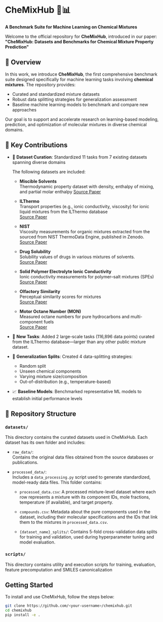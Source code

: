 # CheMixHub 🧪📊  
**A Benchmark Suite for Machine Learning on Chemical Mixtures**

Welcome to the official repository for **CheMixHub**, introduced in our paper:  
**"CheMixHub: Datasets and Benchmarks for Chemical Mixture Property Prediction"**

## 🚀 Overview

In this work, we introduce **CheMixHub**, the first comprehensive benchmark suite designed specifically for machine learning tasks involving **chemical mixtures**. The repository provides:

- Curated and standardized mixture datasets
- Robust data splitting strategies for generalization assessment
- Baseline machine learning models to benchmark and compare new approaches

Our goal is to support and accelerate research on learning-based modeling, prediction, and optimization of molecular mixtures in diverse chemical domains.

## 🎯 Key Contributions

- 🔬 **Dataset Curation**: Standardized 11 tasks from 7 existing datasets spanning diverse domains  

  The following datasets are included:

  - **Miscible Solvents**  
    Thermodynamic property dataset with density, enthalpy of mixing, and partial molar enthalpy
    [Source Paper](https://chemrxiv.org/engage/chemrxiv/article-details/677d54c86dde43c908a14a6c)

  - **ILThermo**  
    Transport properties (e.g., ionic conductivity, viscosity) for ionic liquid mixtures from the ILThermo database  
    [Source Paper](https://ilthermo.boulder.nist.gov/)

  - **NIST**  
    Viscosity measurements for organic mixtures extracted from the sourced from NIST ThermoData Engine, published in Zenodo.  
    [Source Paper](https://doi.org/10.1016/j.cej.2023.142454)

  - **Drug Solubility**  
    Solubility values of drugs in various mixtures of solvents.  
    [Source Paper](https://jcheminf.biomedcentral.com/articles/10.1186/s13321-024-00911-3)

  - **Solid Polymer Electrolyte Ionic Conductivity**  
    Ionic conductivity measurements for polymer–salt mixtures (SPEs)  
    [Source Paper](https://pubs.acs.org/doi/10.1021/acscentsci.2c01123)

  - **Olfactory Similarity**  
    Perceptual similarity scores for mixtures  
    [Source Paper](https://arxiv.org/abs/2501.16271)

  - **Motor Octane Number (MON)**  
    Measured octane numbers for pure hydrocarbons and multi-component fuels  
    [Source Paper](https://www.nature.com/articles/s42004-022-00722-3)
    
- 🧪 **New Tasks**: Added 2 large-scale tasks (116,896 data points) curated from the ILThermo database—larger than any other public mixture dataset.
  
- 🔄 **Generalization Splits**: Created 4 data-splitting strategies:
  - Random split  
  - Unseen chemical components  
  - Varying mixture size/composition  
  - Out-of-distribution (e.g., temperature-based)
  
- 📈 **Baseline Models**: Benchmarked representative ML models to establish initial performance levels


## 📁 Repository Structure

### `datasets/`  
This directory contains the curated datasets used in CheMixHub. Each dataset has its own folder and includes:

- `raw_data/`:  
  Contains the original data files obtained from the source databases or publications.

- `processed_data/`:  
  Includes a `data_processing.py` script used to generate standardized, model-ready data files. This folder contains:
  
  - `processed_data.csv`: A processed mixture-level dataset where each row represents a mixture with its component IDs, mole fractions, temperature (if available), and target property.
  
  - `compounds.csv`: Metadata about the pure components used in the dataset, including their molecular specifications and the IDs that link them to the mixtures in `processed_data.csv`.

  - `{dataset_name}_splits/`:  Contains 5-fold cross-validation data splits for training and validation, used during hyperparameter tuning and model evaluation.

### `scripts/`  
This directory contains utility and execution scripts for training, evaluation, feature precomputation and SMILES canonicalization


## Getting Started

To install and use CheMixHub, follow the steps below:

```bash
git clone https://github.com/<your-username>/chemixhub.git
cd chemixhub
pip install -e .
